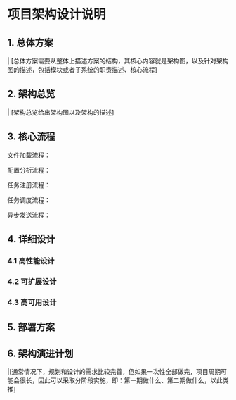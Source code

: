 # 项目架构设计说明

## 1. 总体方案

| [总体方案需要从整体上描述方案的结构，其核心内容就是架构图，以及针对架构图的描述，包括模块或者子系统的职责描述、核心流程]

## 2. 架构总览

| [架构总览给出架构图以及架构的描述]

## 3. 核心流程

文件加载流程：

配置分析流程：

任务注册流程：

任务调度流程：

异步发送流程：

## 4. 详细设计

### 4.1 高性能设计

### 4.2 可扩展设计

### 4.3 高可用设计

## 5. 部署方案

## 6. 架构演进计划

|[通常情况下，规划和设计的需求比较完善，但如果一次性全部做完，项目周期可能会很长，因此可以采取分阶段实施，即：第一期做什么、第二期做什么，以此类推]